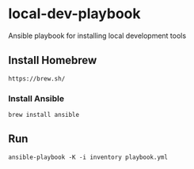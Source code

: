# local-dev-playbook

Ansible playbook for installing local development tools

## Install Homebrew

`https://brew.sh/`

### Install Ansible

`brew install ansible`

## Run

`ansible-playbook -K -i inventory playbook.yml`
